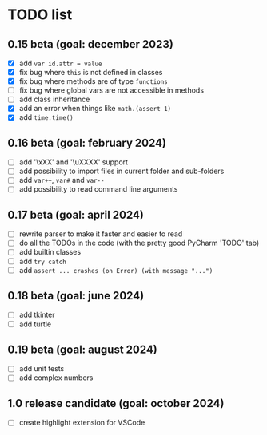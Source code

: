 # TODO list
<!-- check mark character: ✅ -->

## 0.15 beta (goal: december 2023)
* [X] add `var id.attr = value`
* [X] fix bug where `this` is not defined in classes
* [X] fix bug where methods are of type `functions`
* [ ] fix bug where global vars are not accessible in methods
* [ ] add class inheritance
* [X] add an error when things like `math.(assert 1)`
* [X] add `time.time()`

## 0.16 beta (goal: february 2024)
* [ ] add '\xXX' and '\uXXXX' support
* [ ] add possibility to import files in current folder and sub-folders
* [ ] add `var++`, `var#` and `var--`
* [ ] add possibility to read command line arguments

## 0.17 beta (goal: april 2024)
* [ ] rewrite parser to make it faster and easier to read
* [ ] do all the TODOs in the code (with the pretty good PyCharm 'TODO' tab)
* [ ] add builtin classes
* [ ] add `try catch`
* [ ] add `assert ... crashes (on Error) (with message "...")`

## 0.18 beta (goal: june 2024)
* [ ] add tkinter
* [ ] add turtle

## 0.19 beta (goal: august 2024)
* [ ] add unit tests
* [ ] add complex numbers

## 1.0 release candidate (goal: october 2024)
* [ ] create highlight extension for VSCode
